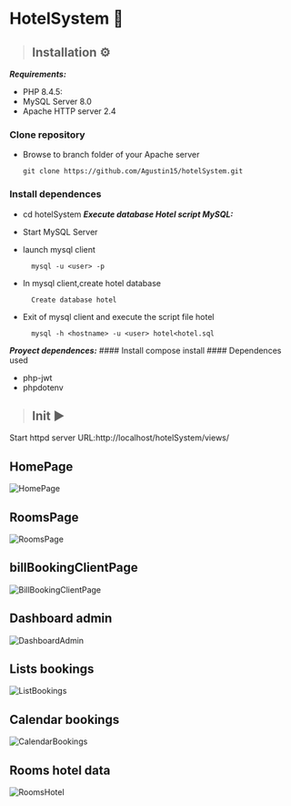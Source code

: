 # HotelSystem 🏨

 >## Installation ⚙
   <em><strong>Requirements:</strong></em>
  - PHP 8.4.5:
  - MySQL Server 8.0
  - Apache HTTP server 2.4
    
 ### Clone repository
 - Browse to branch folder of your Apache server
   
       git clone https://github.com/Agustin15/hotelSystem.git

 ### Install dependences  
 - cd hotelSystem
   <em><strong>Execute database Hotel script MySQL:</strong></em>
  - Start MySQL Server
  - launch mysql client
    
          mysql -u <user> -p
  - In mysql client,create hotel database
    
          Create database hotel
  - Exit of mysql client and execute the script file hotel
    
          mysql -h <hostname> -u <user> hotel<hotel.sql
    
  <em><strong>Proyect dependences:</strong></em>
        #### Install
          compose install 
       #### Dependences used 
   - php-jwt
   - phpdotenv
  
 >## Init ▶
  Start httpd server
  URL:http://localhost/hotelSystem/views/

  ## HomePage
  ![HomePage](https://i.postimg.cc/fRn1kwNy/home.png)
  
  ## RoomsPage
  ![RoomsPage](https://i.postimg.cc/jqXSTF0G/select-Rooms1.png)
  
  ## billBookingClientPage
  ![BillBookingClientPage](https://i.postimg.cc/L5cJPq9n/bill-Booking.png)

  ## Dashboard admin
  ![DashboardAdmin](https://i.postimg.cc/NGJLTzJR/dashboard.png)

  ## Lists bookings
  ![ListBookings](https://i.postimg.cc/x1zrftFv/table-Bookings.png)

  ## Calendar bookings
  ![CalendarBookings](https://i.postimg.cc/nLmQ1bSX/calendar.png)

  ## Rooms hotel data
  ![RoomsHotel](https://i.postimg.cc/XY4VPMvZ/rooms-Hotel.png)

  
   
